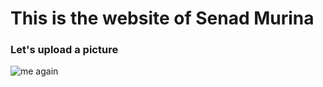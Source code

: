 # This is the website of Senad Murina

### Let's upload a picture

![me again](my_website/far-view.JPG)
